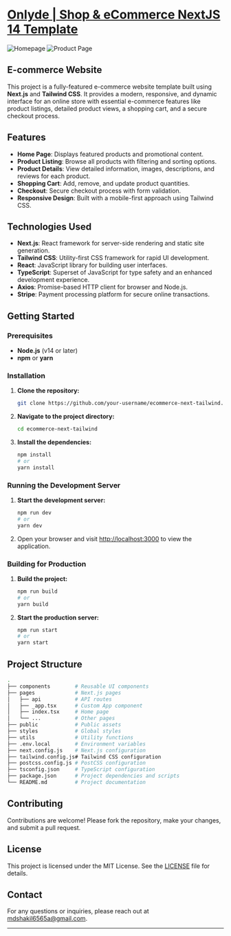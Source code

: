 

# [Onlyde | Shop & eCommerce NextJS 14 Template](https://onlyde-nextjs-ecommerce.vercel.app)

![Homepage](https://github.com/UsmanLiaqat404/onlyde-nextjs-ecommerce/blob/main/src/images/demos/demo-1.png?raw=true)
![Product Page](https://github.com/UsmanLiaqat404/onlyde-nextjs-ecommerce/blob/main/src/images/demos/demo-2.png?raw=true)

## E-commerce Website

This project is a fully-featured e-commerce website template built using **Next.js** and **Tailwind CSS**. It provides a modern, responsive, and dynamic interface for an online store with essential e-commerce features like product listings, detailed product views, a shopping cart, and a secure checkout process.

## Features

- **Home Page**: Displays featured products and promotional content.
- **Product Listing**: Browse all products with filtering and sorting options.
- **Product Details**: View detailed information, images, descriptions, and reviews for each product.
- **Shopping Cart**: Add, remove, and update product quantities.
- **Checkout**: Secure checkout process with form validation.
- **Responsive Design**: Built with a mobile-first approach using Tailwind CSS.

## Technologies Used

- **Next.js**: React framework for server-side rendering and static site generation.
- **Tailwind CSS**: Utility-first CSS framework for rapid UI development.
- **React**: JavaScript library for building user interfaces.
- **TypeScript**: Superset of JavaScript for type safety and an enhanced development experience.
- **Axios**: Promise-based HTTP client for browser and Node.js.
- **Stripe**: Payment processing platform for secure online transactions.

## Getting Started

### Prerequisites

- **Node.js** (v14 or later)
- **npm** or **yarn**

### Installation

1. **Clone the repository:**
   ```bash
   git clone https://github.com/your-username/ecommerce-next-tailwind.git
   ```

2. **Navigate to the project directory:**
   ```bash
   cd ecommerce-next-tailwind
   ```

3. **Install the dependencies:**
   ```bash
   npm install
   # or
   yarn install
   ```

### Running the Development Server

1. **Start the development server:**
   ```bash
   npm run dev
   # or
   yarn dev
   ```

2. Open your browser and visit [http://localhost:3000](http://localhost:3000) to view the application.

### Building for Production

1. **Build the project:**
   ```bash
   npm run build
   # or
   yarn build
   ```

2. **Start the production server:**
   ```bash
   npm run start
   # or
   yarn start
   ```

## Project Structure

```bash
.
├── components        # Reusable UI components
├── pages             # Next.js pages
│   ├── api           # API routes
│   ├── _app.tsx      # Custom App component
│   ├── index.tsx     # Home page
│   └── ...           # Other pages
├── public            # Public assets
├── styles            # Global styles
├── utils             # Utility functions
├── .env.local        # Environment variables
├── next.config.js    # Next.js configuration
├── tailwind.config.js# Tailwind CSS configuration
├── postcss.config.js # PostCSS configuration
├── tsconfig.json     # TypeScript configuration
├── package.json      # Project dependencies and scripts
└── README.md         # Project documentation
```

## Contributing

Contributions are welcome! Please fork the repository, make your changes, and submit a pull request. 

## License

This project is licensed under the MIT License. See the [LICENSE](LICENSE) file for details.

## Contact

For any questions or inquiries, please reach out at [mdshakil6565a@gmail.com](mailto:mdshakil6565a@gmail.com).

--- 
